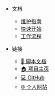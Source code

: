 <!-- _navbar.md -->

* 文档
  * [维护指南](MAINTENANCE_GUIDE.md)
  * [快速开始](QUICKSTART.md)
  * [工作流程](WORKFLOW.md)

* 链接
  * [📖 脚本文档](../scripts/README.md)
  * [🏠 项目主页](../README.md)
  * [💻 GitHub](https://github.com/SongshGeo/SongshGeo-as-Scholar)
  * [🌐 个人网站](https://songshgeo.github.io)

